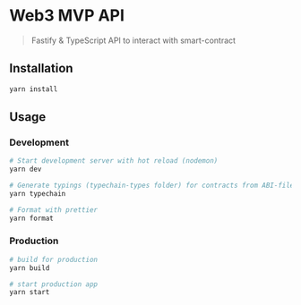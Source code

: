 #  Web3 MVP API

> Fastify & TypeScript API to interact with smart-contract

## Installation

```bash
yarn install
```

## Usage

### Development
```bash
# Start development server with hot reload (nodemon)
yarn dev

# Generate typings (typechain-types folder) for contracts from ABI-files
yarn typechain

# Format with prettier
yarn format
```

### Production

```bash
# build for production
yarn build

# start production app
yarn start
```
